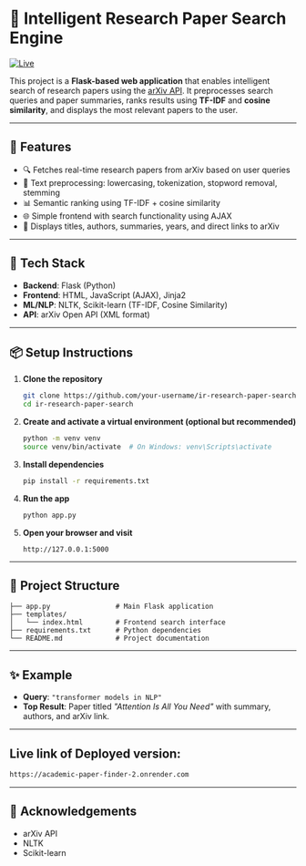 # 🧠 Intelligent Research Paper Search Engine

[![Live](https://img.shields.io/badge/Live-Demo-brightgreen?style=for-the-badge&logo=render&logoColor=white)](https://academic-paper-finder-2.onrender.com)

This project is a **Flask-based web application** that enables intelligent search of research papers using the [arXiv API](https://arxiv.org/help/api). It preprocesses search queries and paper summaries, ranks results using **TF-IDF** and **cosine similarity**, and displays the most relevant papers to the user.

---

## 🚀 Features

- 🔍 Fetches real-time research papers from arXiv based on user queries
- 🧹 Text preprocessing: lowercasing, tokenization, stopword removal, stemming
- 📊 Semantic ranking using TF-IDF + cosine similarity
- 🌐 Simple frontend with search functionality using AJAX
- 📄 Displays titles, authors, summaries, years, and direct links to arXiv

---

## 🧱 Tech Stack

- **Backend**: Flask (Python)
- **Frontend**: HTML, JavaScript (AJAX), Jinja2
- **ML/NLP**: NLTK, Scikit-learn (TF-IDF, Cosine Similarity)
- **API**: arXiv Open API (XML format)

---

## 📦 Setup Instructions

1. **Clone the repository**
   ```bash
   git clone https://github.com/your-username/ir-research-paper-search.git
   cd ir-research-paper-search
   ```

2. **Create and activate a virtual environment (optional but recommended)**
   ```bash
   python -m venv venv
   source venv/bin/activate  # On Windows: venv\Scripts\activate
   ```

3. **Install dependencies**
   ```bash
   pip install -r requirements.txt
   ```

4. **Run the app**
   ```bash
   python app.py
   ```

5. **Open your browser and visit**
   ```
   http://127.0.0.1:5000
   ```

---

## 📂 Project Structure

```
├── app.py                # Main Flask application
├── templates/
│   └── index.html        # Frontend search interface
├── requirements.txt      # Python dependencies
└── README.md             # Project documentation
```

---

## ✨ Example

* **Query**: `"transformer models in NLP"`
* **Top Result**: Paper titled *"Attention Is All You Need"* with summary, authors, and arXiv link.


---
## Live link of Deployed version:
```bash
https://academic-paper-finder-2.onrender.com
```
---

## 🤝 Acknowledgements

* arXiv API
* NLTK
* Scikit-learn
